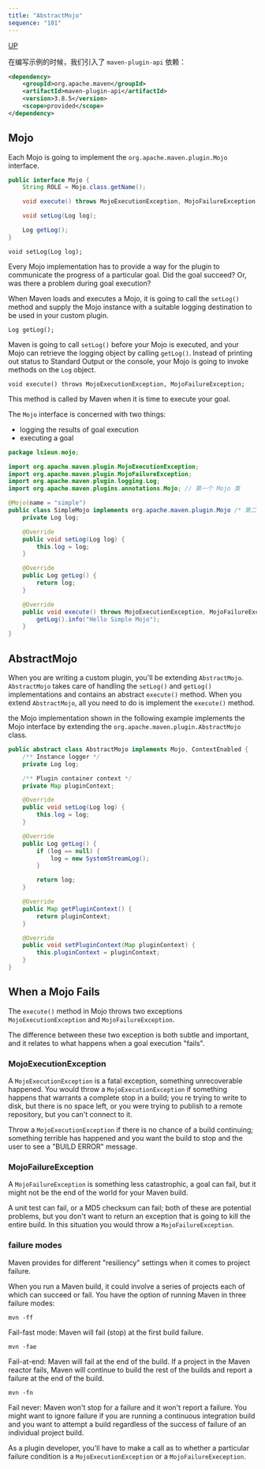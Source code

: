 ```yaml
---
title: "AbstractMojo"
sequence: "101"
---
```


[UP](/maven.html)


在编写示例的时候，我们引入了 `maven-plugin-api` 依赖：

```xml
<dependency>
    <groupId>org.apache.maven</groupId>
    <artifactId>maven-plugin-api</artifactId>
    <version>3.8.5</version>
    <scope>provided</scope>
</dependency>
```

## Mojo

Each Mojo is going to implement the `org.apache.maven.plugin.Mojo` interface.

```java
public interface Mojo {
    String ROLE = Mojo.class.getName();

    void execute() throws MojoExecutionException, MojoFailureException;

    void setLog(Log log);

    Log getLog();
}
```

```text
void setLog(Log log);
```

Every Mojo implementation has to provide a way for the plugin to communicate the progress of a particular goal.
Did the goal succeed?
Or, was there a problem during goal execution?

When Maven loads and executes a Mojo, it is going to call the `setLog()` method and
supply the Mojo instance with a suitable logging destination to be used in your custom plugin.

```text
Log getLog();
```

Maven is going to call `setLog()` before your Mojo is executed,
and your Mojo can retrieve the logging object by calling `getLog()`.
Instead of printing out status to Standard Output or the console,
your Mojo is going to invoke methods on the `Log` object.

```text
void execute() throws MojoExecutionException, MojoFailureException;
```

This method is called by Maven when it is time to execute your goal.

The `Mojo` interface is concerned with two things:

- logging the results of goal execution
- executing a goal

```java
package lsieun.mojo;

import org.apache.maven.plugin.MojoExecutionException;
import org.apache.maven.plugin.MojoFailureException;
import org.apache.maven.plugin.logging.Log;
import org.apache.maven.plugins.annotations.Mojo; // 第一个 Mojo 类

@Mojo(name = "simple")
public class SimpleMojo implements org.apache.maven.plugin.Mojo /* 第二个 Mojo 类 */ {
    private Log log;

    @Override
    public void setLog(Log log) {
        this.log = log;
    }

    @Override
    public Log getLog() {
        return log;
    }

    @Override
    public void execute() throws MojoExecutionException, MojoFailureException {
        getLog().info("Hello Simple Mojo");
    }
}
```



## AbstractMojo

When you are writing a custom plugin, you'll be extending `AbstractMojo`.
`AbstractMojo` takes care of handling the `setLog()` and `getLog()` implementations and
contains an abstract `execute()` method.
When you extend `AbstractMojo`, all you need to do is implement the `execute()` method.

the Mojo implementation shown in the following example implements
the Mojo interface by extending the `org.apache.maven.plugin.AbstractMojo` class.

```java
public abstract class AbstractMojo implements Mojo, ContextEnabled {
    /** Instance logger */
    private Log log;

    /** Plugin container context */
    private Map pluginContext;

    @Override
    public void setLog(Log log) {
        this.log = log;
    }

    @Override
    public Log getLog() {
        if (log == null) {
            log = new SystemStreamLog();
        }

        return log;
    }

    @Override
    public Map getPluginContext() {
        return pluginContext;
    }

    @Override
    public void setPluginContext(Map pluginContext) {
        this.pluginContext = pluginContext;
    }
}
```





## When a Mojo Fails

The `execute()` method in Mojo throws two exceptions `MojoExecutionException` and `MojoFailureException`.

The difference between these two exception is both subtle and important,
and it relates to what happens when a goal execution "fails".

### MojoExecutionException

A `MojoExecutionException` is a fatal exception, something unrecoverable happened.
You would throw a `MojoExecutionException` if something happens that warrants a complete stop in a build;
you re trying to write to disk, but there is no space left,
or you were trying to publish to a remote repository,
but you can't connect to it.

Throw a `MojoExecutionException` if there is no chance of a build continuing;
something terrible has happened and you want the build to stop and the user to see a "BUILD ERROR" message.

### MojoFailureException

A `MojoFailureException` is something less catastrophic, a goal can fail,
but it might not be the end of the world for your Maven build.

A unit test can fail, or a MD5 checksum can fail;
both of these are potential problems,
but you don't want to return an exception that is going to kill the entire build.
In this situation you would throw a `MojoFailureException`.

### failure modes

Maven provides for different "resiliency" settings when it comes to project failure.

When you run a Maven build, it could involve a series of projects each of which can succeed or fail.
You have the option of running Maven in three failure modes:

```text
mvn -ff
```

Fail-fast mode: Maven will fail (stop) at the first build failure.

```text
mvn -fae
```

Fail-at-end: Maven will fail at the end of the build.
If a project in the Maven reactor fails,
Maven will continue to build the rest of the builds and report a failure at the end of the build.

```text
mvn -fn
```

Fail never: Maven won't stop for a failure and it won't report a failure.
You might want to ignore failure if you are running a continuous integration build
and you want to attempt a build regardless of the success of failure of an individual project build.

As a plugin developer, you'll have to make a call as to
whether a particular failure condition is a `MojoExecutionException` or a `MojoFailureExeception`.
